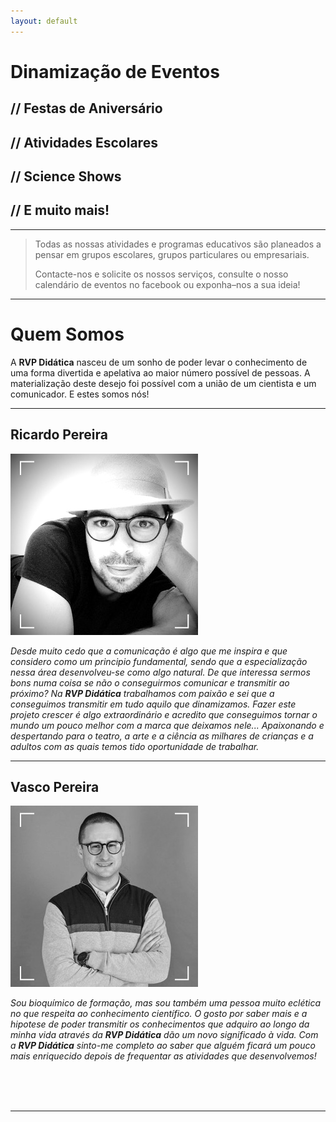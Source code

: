 ```yaml
---
layout: default
---
```

# Dinamização de Eventos

## // Festas de Aniversário

## // Atividades Escolares

## // Science Shows

## // E muito mais!
***
> Todas as nossas atividades e programas educativos são planeados a pensar em grupos escolares, grupos particulares ou empresariais.
>
>Contacte-nos e solicite os nossos serviços, consulte o nosso calendário de eventos no facebook ou exponha–nos a sua ideia!

***

# Quem Somos
A **RVP Didática** nasceu de um sonho de poder levar o conhecimento de uma forma divertida e apelativa ao maior número possível de pessoas. A materialização deste desejo foi possível com a união de um cientista e um comunicador.
E estes somos nós!

***

## Ricardo Pereira

![Ricardo <](assets/images/Ricardo.jpg)

_Desde muito cedo que a comunicação é algo que me inspira e que considero como um principio fundamental, sendo que a especialização nessa área desenvolveu-se como algo natural. De que interessa sermos bons numa coisa se não o conseguirmos comunicar e transmitir ao próximo? Na **RVP Didática** trabalhamos com paixão e sei que a conseguimos transmitir em tudo aquilo que dinamizamos.
Fazer este projeto crescer é algo extraordinário e acredito que conseguimos tornar o mundo um pouco melhor com a marca que deixamos nele... Apaixonando e despertando para o teatro, a arte e a ciência as milhares de crianças e a adultos com as quais temos tido oportunidade de trabalhar._

***

## Vasco Pereira

![Vasco >](assets/images/Vasco.jpg)

_Sou bioquímico de formação, mas sou também uma pessoa muito eclética no que respeita ao conhecimento científico. O gosto por saber mais e a hipotese de poder transmitir os conhecimentos que adquiro ao longo da minha vida através da **RVP Didática** dão um novo significado à vida. Com a **RVP Didática** sinto-me completo ao saber que alguém ficará um pouco mais enriquecido depois de frequentar as atividades que desenvolvemos!_

<br>
<br>
<br>

***
